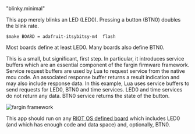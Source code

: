 
"blinky.minimal"

This app merely blinks an LED (LED0). Pressing a button (BTN0) doubles the
blink rate.


    $make BOARD = adafruit-itsybitsy-m4  flash


Most boards define at least LED0. Many boards also define BTN0.

This is a small, but significant, first step. In particular, it introduces
service buffers which are an essential component of the fargin firmware
framework. Service request buffers are used by Lua to request service from the
native mcu code. An associated response buffer returns a result indication and
may also include response data. In this example, Lua uses service buffers to
send requests for LED0, BTN0 and time services. LED0 and time services do not
return any data. BTN0 service returns the state of the button.

![fargin framework]()

This app should run on any
[RIOT OS defined board](https://github.com/RIOT-OS/RIOT/tree/master/boards)
which includes LED0 (and which has enough code and data space) and, optionally,
BTN0.

